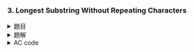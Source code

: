 ### 3. Longest Substring Without Repeating Characters  

<details>

<summary>題目</summary> 

Given a string s, find the length of the longest
substring without repeating characters.  

給予一字串 `s` ，回傳沒有重複字元的子字串的長度。  

### Example 1:  

> Input: s = "abcabcbb"  
> Output: 3  
> Explanation: The answer is "abc", with the length of 3.  

### Example 2:  

> Input: s = "bbbbb"  
> Output: 1  
> Explanation: The answer is "b", with the length of 1.  

### Example 3:  

> Input: s = "pwwkew"  
> Output: 3  
> Explanation: The answer is "wke", with the length of 3.  
> Notice that the answer must be a substring, "pwke" is a subsequence and not a substring.  

### Constraints:  

* $0 \leq s.length \leq 5 * 10^4$  
* s consists of English letters, digits, symbols and spaces.  

</details>

<details>

<summary>題解</summary>

字元轉換成 ASCII code，紀錄某字元最近一次出現的位置  
利用雙指針的方式掃描字串  

右方指針一直向右掃描，如果遇到重複的話  
左方指針移動到重複字元最近一次出現的位置，再計算子字串長度  

```cpp
class Solution {
public:
    int lengthOfLongestSubstring(string s) {
        int b[300]={0};
        int mx=0;
        int l=0,r=0;
        for(;r<s.size();r++){
            l=max(b[s[r]],l);
            mx=max(mx,r-l+1);
            b[s[r]]=r+1;
        }
        return mx;
    }
};
```

<img width="668" alt="leet0003_0" src="https://github.com/user-attachments/assets/e25aff9c-ae6c-48ac-b175-831cb1357a96">  

* 空間複雜度： $O(1)$  
* 時間複雜度： $O(s.size())$  

</details>

<details>

<summary>AC code</summary>

```cpp
class Solution {
public:
    int lengthOfLongestSubstring(string s) {
        int b[300]={0};
        int mx=0;
        int l=0,r=0;
        for(;r<s.size();r++){
            l=max(b[s[r]],l);
            mx=max(mx,r-l+1);
            b[s[r]]=r+1;
        }
        return mx;
    }
};
```

</details>
